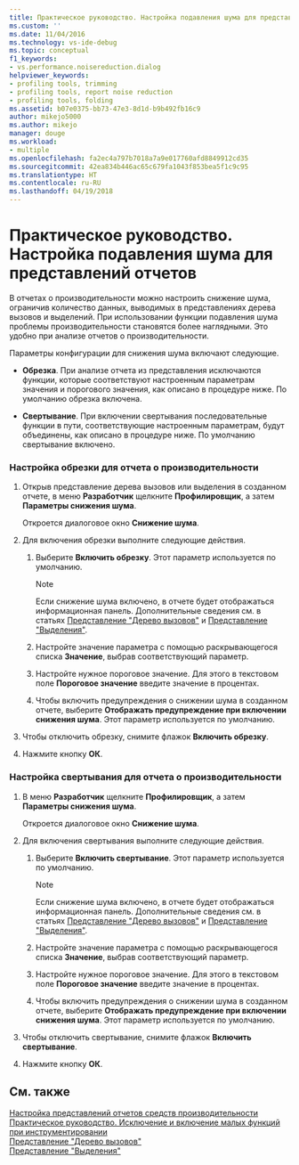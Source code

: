 ```yaml
---
title: Практическое руководство. Настройка подавления шума для представлений отчетов | Документы Майкрософт
ms.custom: ''
ms.date: 11/04/2016
ms.technology: vs-ide-debug
ms.topic: conceptual
f1_keywords:
- vs.performance.noisereduction.dialog
helpviewer_keywords:
- profiling tools, trimming
- profiling tools, report noise reduction
- profiling tools, folding
ms.assetid: b07e0375-bb73-47e3-8d1d-b9b492fb16c9
author: mikejo5000
ms.author: mikejo
manager: douge
ms.workload:
- multiple
ms.openlocfilehash: fa2ec4a797b7018a7a9e017760afd8849912cd35
ms.sourcegitcommit: 42ea834b446ac65c679fa1043f853bea5f1c9c95
ms.translationtype: HT
ms.contentlocale: ru-RU
ms.lasthandoff: 04/19/2018
---
```

# <a name="how-to-configure-noise-reduction-in-report-views"></a>Практическое руководство. Настройка подавления шума для представлений отчетов
В отчетах о производительности можно настроить снижение шума, ограничив количество данных, выводимых в представлениях дерева вызовов и выделений. При использовании функции подавления шума проблемы производительности становятся более наглядными. Это удобно при анализе отчетов о производительности.  
  
 Параметры конфигурации для снижения шума включают следующие.  
  
-   **Обрезка**. При анализе отчета из представления исключаются функции, которые соответствуют настроенным параметрам значения и порогового значения, как описано в процедуре ниже. По умолчанию обрезка включена.  
  
-   **Свертывание**. При включении свертывания последовательные функции в пути, соответствующие настроенным параметрам, будут объединены, как описано в процедуре ниже. По умолчанию свертывание включено.  
  
### <a name="to-configure-trimming-for-a-performance-report"></a>Настройка обрезки для отчета о производительности  
  
1.  Открыв представление дерева вызовов или выделения в созданном отчете, в меню **Разработчик** щелкните **Профилировщик**, а затем **Параметры снижения шума**.  
  
     Откроется диалоговое окно **Снижение шума**.  
  
2.  Для включения обрезки выполните следующие действия.  
  
    1.  Выберите **Включить обрезку**. Этот параметр используется по умолчанию.  
  
        > [!NOTE]
        >  Если снижение шума включено, в отчете будет отображаться информационная панель. Дополнительные сведения см. в статьях [Представление "Дерево вызовов"](../profiling/call-tree-view.md) и [Представление "Выделения"](../profiling/dotnet-memory-allocations-view.md).  
  
    2.  Настройте значение параметра с помощью раскрывающегося списка **Значение**, выбрав соответствующий параметр.  
  
    3.  Настройте нужное пороговое значение. Для этого в текстовом поле **Пороговое значение** введите значение в процентах.  
  
    4.  Чтобы включить предупреждения о снижении шума в созданном отчете, выберите **Отображать предупреждение при включении снижения шума**. Этот параметр используется по умолчанию.  
  
3.  Чтобы отключить обрезку, снимите флажок **Включить обрезку**.  
  
4.  Нажмите кнопку **ОК**.  
  
### <a name="to-configure-folding-for-a-performance-report"></a>Настройка свертывания для отчета о производительности  
  
1.  В меню **Разработчик** щелкните **Профилировщик**, а затем **Параметры снижения шума**.  
  
     Откроется диалоговое окно **Снижение шума**.  
  
2.  Для включения свертывания выполните следующие действия.  
  
    1.  Выберите **Включить свертывание**. Этот параметр используется по умолчанию.  
  
        > [!NOTE]
        >  Если снижение шума включено, в отчете будет отображаться информационная панель. Дополнительные сведения см. в статьях [Представление "Дерево вызовов"](../profiling/call-tree-view.md) и [Представление "Выделения"](../profiling/dotnet-memory-allocations-view.md).  
  
    2.  Настройте значение параметра с помощью раскрывающегося списка **Значение**, выбрав соответствующий параметр.  
  
    3.  Настройте нужное пороговое значение. Для этого в текстовом поле **Пороговое значение** введите значение в процентах.  
  
    4.  Чтобы включить предупреждения о снижении шума в созданном отчете, выберите **Отображать предупреждение при включении снижения шума**. Этот параметр используется по умолчанию.  
  
3.  Чтобы отключить свертывание, снимите флажок **Включить свертывание**.  
  
4.  Нажмите кнопку **ОК**.  
  
## <a name="see-also"></a>См. также  
 [Настройка представлений отчетов средств производительности](../profiling/customizing-performance-tools-report-views.md)   
 [Практическое руководство. Исключение и включение малых функций при инструментировании](../profiling/how-to-exclude-or-include-short-functions-from-instrumentation.md)   
 [Представление "Дерево вызовов"](../profiling/call-tree-view.md)   
 [Представление "Выделения"](../profiling/dotnet-memory-allocations-view.md)